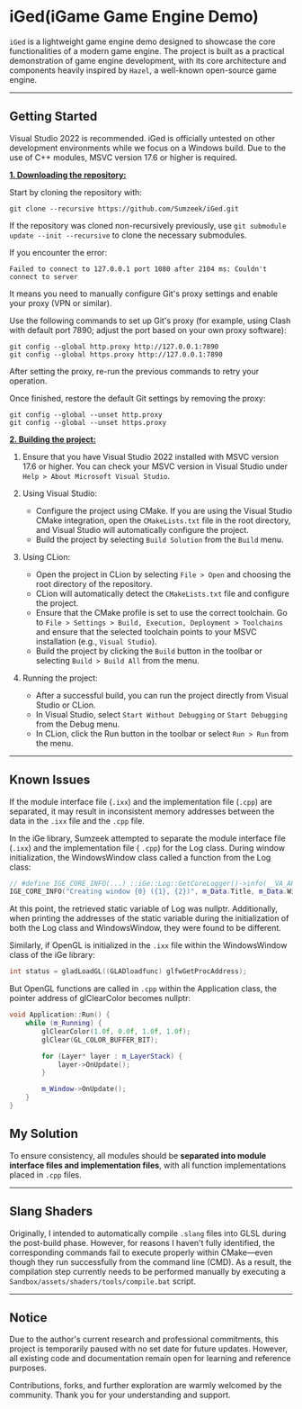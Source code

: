 # iGed(iGame Game Engine Demo)

``iGed`` is a lightweight game engine demo designed to showcase the core functionalities of a modern game engine. The
project is built as a practical demonstration of game engine development, with its core architecture and components
heavily inspired by ``Hazel``, a well-known open-source game engine.

---

## Getting Started

Visual Studio 2022 is recommended. iGed is officially untested on other development environments while we focus on a
Windows build. Due to the use of C++ modules, MSVC version 17.6 or higher is required.

<ins>**1. Downloading the repository:**</ins>

Start by cloning the repository with:

```git
git clone --recursive https://github.com/Sumzeek/iGed.git
```

If the repository was cloned non-recursively previously, use ``git submodule update --init --recursive`` to clone the
necessary submodules.

If you encounter the error:

```pgsql
Failed to connect to 127.0.0.1 port 1080 after 2104 ms: Couldn't connect to server
```

It means you need to manually configure Git's proxy settings and enable your proxy (VPN or similar).

Use the following commands to set up Git's proxy (for example, using Clash with default port 7890; adjust the port based
on your own proxy software):

```git
git config --global http.proxy http://127.0.0.1:7890
git config --global https.proxy http://127.0.0.1:7890
```

After setting the proxy, re-run the previous commands to retry your operation.

Once finished, restore the default Git settings by removing the proxy:

```git
git config --global --unset http.proxy
git config --global --unset https.proxy
```

<ins>**2. Building the project:**</ins>

1. Ensure that you have Visual Studio 2022 installed with MSVC version 17.6 or higher. You can check your MSVC version
   in Visual Studio under ``Help > About Microsoft Visual Studio``.

2. Using Visual Studio:
    - Configure the project using CMake. If you are using the Visual Studio CMake integration, open the
      ``CMakeLists.txt`` file in the root directory, and Visual Studio will automatically configure the project.
    - Build the project by selecting ``Build Solution`` from the ``Build`` menu.

3. Using CLion:
    - Open the project in CLion by selecting ``File > Open`` and choosing the root directory of the repository.
    - CLion will automatically detect the ``CMakeLists.txt`` file and configure the project.
    - Ensure that the CMake profile is set to use the correct toolchain. Go to
      ``File > Settings > Build, Execution, Deployment > Toolchains`` and ensure that the selected toolchain points to
      your MSVC installation (e.g., ``Visual Studio``).
    - Build the project by clicking the ``Build`` button in the toolbar or selecting ``Build > Build All`` from the
      menu.

4. Running the project:
    - After a successful build, you can run the project directly from Visual Studio or CLion.
    - In Visual Studio, select ``Start Without Debugging`` or ``Start Debugging`` from the Debug menu.
    - In CLion, click the Run button in the toolbar or select ``Run > Run`` from the menu.

---

## Known Issues

If the module interface file (``.ixx``) and the implementation file (``.cpp``) are separated, it may result in
inconsistent memory addresses between the data in the ``.ixx`` file and the ``.cpp`` file.

In the iGe library, Sumzeek attempted to separate the module interface file (``.ixx``) and the implementation file (
``.cpp``) for the Log class. During window initialization, the WindowsWindow class called a function from the Log class:

```cpp
// #define IGE_CORE_INFO(...) ::iGe::Log::GetCoreLogger()->info(__VA_ARGS__)  
IGE_CORE_INFO("Creating window {0} ({1}, {2})", m_Data.Title, m_Data.Width, m_Data.Height);
```

At this point, the retrieved static variable of Log was nullptr. Additionally, when printing the addresses of the static
variable during the initialization of both the Log class and WindowsWindow, they were found to be different.

Similarly, if OpenGL is initialized in the ``.ixx`` file within the WindowsWindow class of the iGe library:

```cpp
int status = gladLoadGL((GLADloadfunc) glfwGetProcAddress);  
```

But OpenGL functions are called in ``.cpp`` within the Application class, the pointer address of glClearColor becomes
nullptr:

```cpp
void Application::Run() {  
    while (m_Running) {  
        glClearColor(1.0f, 0.0f, 1.0f, 1.0f);  
        glClear(GL_COLOR_BUFFER_BIT);  

        for (Layer* layer : m_LayerStack) {  
            layer->OnUpdate();  
        }  

        m_Window->OnUpdate();  
    }  
}
```

## My Solution

To ensure consistency, all modules should be **separated into module interface files and implementation files**, with
all function implementations placed in ``.cpp`` files.

---

## Slang Shaders

Originally, I intended to automatically compile ``.slang`` files into GLSL during the post-build phase. However, for
reasons I haven't fully identified, the corresponding commands fail to execute properly within CMake—even though they
run successfully from the command line (CMD). As a result, the compilation step currently needs to be performed manually
by executing a ``Sandbox/assets/shaders/tools/compile.bat`` script.

---

## Notice

Due to the author's current research and professional commitments, this project is temporarily paused with no set date
for future updates. However, all existing code and documentation remain open for learning and reference purposes.

Contributions, forks, and further exploration are warmly welcomed by the community. Thank you for your understanding and
support.
